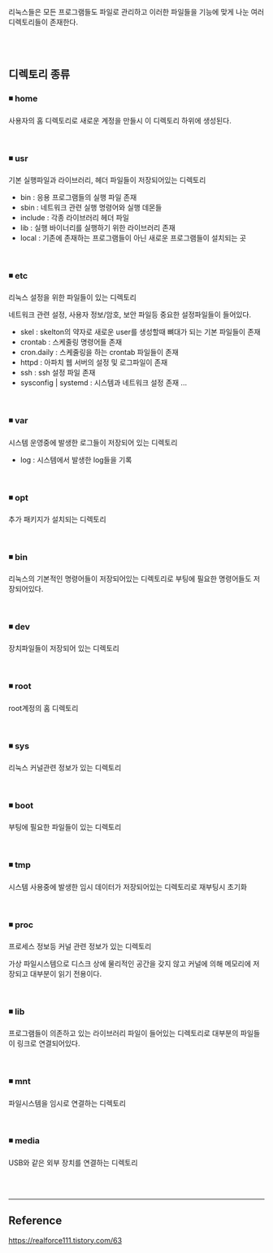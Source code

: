 리눅스들은 모든 프로그램들도 파일로 관리하고 이러한 파일들을 기능에 맞게 나눈 여러 디렉토리들이 존재한다.

<br><br>

## 디렉토리 종류

### ◾ home

사용자의 홈 디렉토리로 새로운 계정을 만들시 이 디렉토리 하위에 생성된다.

<br>

### ◾ usr

기본 실행파일과 라이브러리, 헤더 파일들이 저장되어있는 디렉토리

- bin : 응용 프로그램들의 실행 파일 존재
- sbin : 네트워크 관련 실행 명령어와 실행 데몬들
- include : 각종 라이브러리 헤더 파일
- lib : 실행 바이너리를 실행하기 위한 라이브러리 존재
- local : 기존에 존재하는 프로그램들이 아닌 새로운 프로그램들이 설치되는 곳

<br>

### ◾ etc

리눅스 설정을 위한 파일들이 있는 디렉토리

네트워크 관련 설정, 사용자 정보/암호, 보안 파일등 중요한 설정파일들이 들어있다.

- skel : skelton의 약자로 새로운 user를 생성할때 뼈대가 되는 기본 파일들이 존재
- crontab : 스케줄링 명령어들 존재
- cron.daily : 스케줄링을 하는 crontab 파일들이 존재
- httpd : 아파치 웹 서버의 설정 및 로그파일이 존재
- ssh : ssh 설정 파일 존재
- sysconfig | systemd : 시스템과 네트워크 설정 존재
  ...

<br>

### ◾ var

시스템 운영중에 발생한 로그들이 저장되어 있는 디렉토리

- log : 시스템에서 발생한 log들을 기록

<br>

### ◾ opt

추가 패키지가 설치되는 디렉토리

<br>

### ◾ bin

리눅스의 기본적인 명령어들이 저장되어있는 디렉토리로 부팅에 필요한 명령어들도 저장되어있다.

<br>

### ◾ dev

장치파일들이 저장되어 있는 디렉토리

<br>

### ◾ root

root계정의 홈 디렉토리

<br>

### ◾ sys

리눅스 커널관련 정보가 있는 디렉토리

<br>

### ◾ boot

부팅에 필요한 파일들이 있는 디렉토리

<br>

### ◾ tmp

시스템 사용중에 발생한 임시 데이터가 저장되어있는 디렉토리로 재부팅시 초기화

<br>

### ◾ proc

프로세스 정보등 커널 관련 정보가 있는 디렉토리

가상 파일시스템으로 디스크 상에 물리적인 공간을 갖지 않고 커널에 의해 메모리에 저장되고 대부분이 읽기 전용이다.

<br>

### ◾ lib

프로그램들이 의존하고 있는 라이브러리 파일이 들어있는 디렉토리로 대부분의 파일들이 링크로 연결되어있다.

<br>

### ◾ mnt

파일시스템을 임시로 연결하는 디렉토리

<br>

### ◾ media

USB와 같은 외부 장치를 연결하는 디렉토리

<br><br>

---

## Reference

https://realforce111.tistory.com/63
